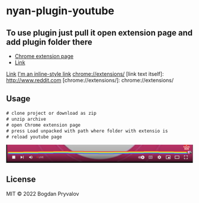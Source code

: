 # nyan-plugin-youtube

## To use plugin just pull it open extension page and add plugin folder there

* [Chrome extension page](chrome://extensions/)
* <a href="chrome://extensions/" target="_blank">Link</a>

<a href="chrome://extensions/" target="_blank">Link</a>
[I'm an inline-style link](https://www.google.com)
[chrome://extensions/](chrome://extensions/)
[link text itself]: http://www.reddit.com
[chrome://extensions/]: chrome://extensions/
## Usage
```
# clone project or download as zip
# unzip archive
# open Chrome extension page
# press Load unpacked with path where folder with extensio is
# reload youtube page
```

![Screenshot](assets/screenshot.png)

## License

MIT © 2022 Bogdan Pryvalov

